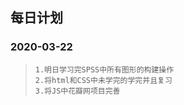 ## 																							每日计划

### 2020-03-22

> ```
> 1.明日学习完SPSS中所有图形的构建操作
> 2.将html和CSS中未学完的学完并且复习
> 3.将JS中花瓣网项目完善
> ```



